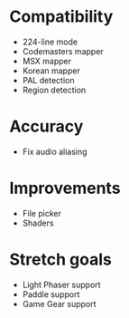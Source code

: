 # Compatibility
* 224-line mode
* Codemasters mapper
* MSX mapper
* Korean mapper
* PAL detection
* Region detection

# Accuracy
* Fix audio aliasing

# Improvements
* File picker
* Shaders

# Stretch goals
* Light Phaser support
* Paddle support
* Game Gear support
